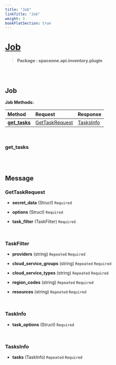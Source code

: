 ```yaml
---
title: "Job"
linkTitle: "Job"
weight: 3
bookFlatSection: true
---
```

# [Job](#Job)



>  **Package : spaceone.api.inventory.plugin**

<br>
<br>

## Job





**Job Methods:**


| Method | Request | Response |
| :----- | :-------- | :-------- |
| [**get_tasks**](./Job#get_tasks) | [GetTaskRequest](Job#gettaskrequest) | [TasksInfo](Job#tasksinfo) |



    
<br>

### get_tasks










    


<br>
<br>

## Message



### GetTaskRequest
* **secret_data** (Struct)   `Required` 

    
* **options** (Struct)   `Required` 

    
* **task_filter** (TaskFilter)   `Required` 

    <br>

### TaskFilter
* **providers** (string)  `Repeated`    `Required` 

    
* **cloud_service_groups** (string)  `Repeated`    `Required` 

    
* **cloud_service_types** (string)  `Repeated`    `Required` 

    
* **region_codes** (string)  `Repeated`    `Required` 

    
* **resources** (string)  `Repeated`    `Required` 

    <br>

### TaskInfo
* **task_options** (Struct)   `Required` 

    <br>

### TasksInfo
* **tasks** (TaskInfo)  `Repeated`    `Required` 

    <br>
